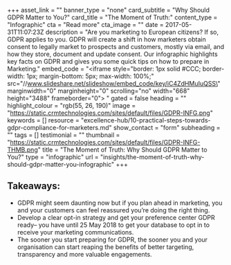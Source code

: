 +++
asset_link = ""
banner_type = "none"
card_subtitle = "Why Should GDPR Matter to You?"
card_title = "The Moment of Truth:"
content_type = "Infographic"
cta = "Read more"
cta_image = ""
date = 2017-05-31T11:07:23Z
description = "Are you marketing to European citizens? If so, GDPR applies to you. GDPR will create a shift in how marketers obtain consent to legally market to prospects and customers, mostly via email, and how they store, document and update consent. Our infographic highlights key facts on GDPR and gives you some quick tips on how to prepare in Marketing."
embed_code = "<iframe style=\"border: 1px solid #CCC; border-width: 1px; margin-bottom: 5px; max-width: 100%;\" src=\"//www.slideshare.net/slideshow/embed_code/key/iC4ZdHMuIuQSS\" marginwidth=\"0\" marginheight=\"0\" scrolling=\"no\" width=\"668\" height=\"3488\" frameborder=\"0\"> </iframe>"
gated = false
heading = ""
highlight_colour = "rgb(55, 26, 190)"
image = "https://static.crmtechnologies.com/sites/default/files/GDPR-INFG.png"
keywords = []
resource = "excellence-hub/10-practical-steps-towards-gdpr-compliance-for-marketers.md"
show_contact = "form"
subheading = ""
tags = []
testimonial = ""
thumbnail = "https://static.crmtechnologies.com/sites/default/files/GDPR-INFG-THMB.png"
title = "The Moment of Truth: Why Should GDPR Matter to You?"
type = "infographic"
url = "insights/the-moment-of-truth-why-should-gdpr-matter-you-infographic"
+++
## Takeaways:

* GDPR might seem daunting now but if you plan ahead in marketing, you and your customers can feel reassured you’re doing the right thing.
* Develop a clear opt-in strategy and get your preference center GDPR ready– you have until 25 May 2018 to get your database to opt in to receive your marketing communications.
* The sooner you start preparing for GDPR, the sooner you and your organisation can start reaping the benefits of better targeting, transparency and more valuable engagements.